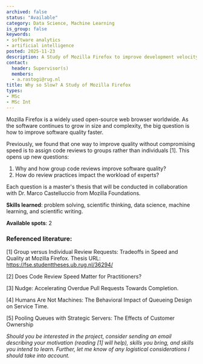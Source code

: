 ```yaml
---
archived: false
status: "Available"
category: Data Science, Machine Learning
is_group: false
keywords:
- software analytics
- artificial intelligence
posted: 2025-11-23
description: A Study of Mozilla Firefox to improve development velocity
contact:
  header: Supervisor(s)
  members:
  - a.rastogi@rug.nl
title: Why so Slow? A Study of Mozilla Firefox
types:
- MSc
- MSc Int
---
```

Mozilla Firefox is a widely used open-source web browser worldwide. As the software continues to grow in size and complexity, the big question is how to improve software quality faster. 

Previously, we found that one way to improve quality without compromising speed is to assign code reviews to groups rather than individuals [1]. This opens up new questions: 

1. Why and how group code reviews improve software quality?
2. How do review practices impact the workload of experts? 

Each question is a master's thesis that will be conducted in collaboration with Dr. Marco Castelluccio from Mozilla Foundations.

**Skills learned**: problem solving, scientific thinking, data science, machine learning, and scientific writing.

**Available spots**: 2

### Referenced literature:
[1] Group versus Individual Review Requests: Tradeoffs in Speed and Quality at Mozilla Firefox. Thesis URL: https://fse.studenttheses.ub.rug.nl/36294/

[2] Does Code Review Speed Matter for Practitioners?  

[3] Nudge: Accelerating Overdue Pull Requests Towards Completion. 

[4] Humans Are Not Machines: The Behavioral Impact of Queueing Design on Service Time.

[5] Pooling Queues with Strategic Servers: The Effects of Customer Ownership


*Should you be interested in the project, consider sending an email describing your motivation (reading [1] will help), skills you bring, and skills you intend to learn. Further, let me know of any logistical considerations I should take into account.*
